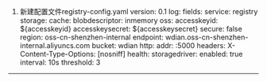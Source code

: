 1. 新建配置文件registry-config.yaml
version: 0.1
log:
    fields:
        service: registry
storage:
    cache:
        blobdescriptor: inmemory
    oss:
        accesskeyid: ${accesskeyid}
        accesskeysecret: ${accesskeysecret}
        secure: false
        region: oss-cn-shenzhen-internal
        endpoint: wdian.oss-cn-shenzhen-internal.aliyuncs.com
        bucket: wdian
http:
  addr: :5000
  headers:
    X-Content-Type-Options: [nosniff]
health:
    storagedriver:
        enabled: true
        interval: 10s
        threshold: 3
--- -------------------------------------------------------------------------------------